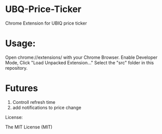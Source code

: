 # UBQ-Price-Ticker
Chrome Extension for UBIQ price ticker

# Usage:

Open chrome://extensions/ with your Chrome Browser.
Enable Developer Mode, Click "Load Unpacked Extension..."
Select the "src" folder in this repository.

# Futures
1) Controll refresh time
2) add notifications to price change



License:

The MIT License (MIT)
